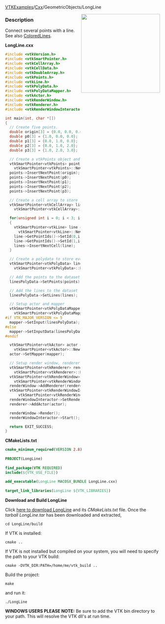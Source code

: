 [VTKExamples](Home)/[Cxx](Cxx)/GeometricObjects/LongLine

<img align="right" src="https://github.com/lorensen/VTKExamples/raw/master/Testing/Baseline/GeometricObjects/TestLongLine.png" width="256" />

### Description
Connect several points with a line. See also [ColoredLines](Cxx/GeometricObjects/ColoredLines).


**LongLine.cxx**
```c++
#include <vtkVersion.h>
#include <vtkSmartPointer.h>
#include <vtkCellArray.h>
#include <vtkCellData.h>
#include <vtkDoubleArray.h>
#include <vtkPoints.h>
#include <vtkLine.h>
#include <vtkPolyData.h>
#include <vtkPolyDataMapper.h>
#include <vtkActor.h>
#include <vtkRenderWindow.h>
#include <vtkRenderer.h>
#include <vtkRenderWindowInteractor.h>

int main(int, char *[])
{
  // Create five points.
  double origin[3] = {0.0, 0.0, 0.0};
  double p0[3] = {1.0, 0.0, 0.0};
  double p1[3] = {0.0, 1.0, 0.0};
  double p2[3] = {0.0, 1.0, 2.0};
  double p3[3] = {1.0, 2.0, 3.0};

  // Create a vtkPoints object and store the points in it
  vtkSmartPointer<vtkPoints> points =
    vtkSmartPointer<vtkPoints>::New();
  points->InsertNextPoint(origin);
  points->InsertNextPoint(p0);
  points->InsertNextPoint(p1);
  points->InsertNextPoint(p2);
  points->InsertNextPoint(p3);

  // Create a cell array to store the lines in and add the lines to it
  vtkSmartPointer<vtkCellArray> lines =
    vtkSmartPointer<vtkCellArray>::New();

  for(unsigned int i = 0; i < 3; i++)
  {
    vtkSmartPointer<vtkLine> line =
      vtkSmartPointer<vtkLine>::New();
    line->GetPointIds()->SetId(0,i);
    line->GetPointIds()->SetId(1,i+1);
    lines->InsertNextCell(line);
  }

  // Create a polydata to store everything in
  vtkSmartPointer<vtkPolyData> linesPolyData =
    vtkSmartPointer<vtkPolyData>::New();

  // Add the points to the dataset
  linesPolyData->SetPoints(points);

  // Add the lines to the dataset
  linesPolyData->SetLines(lines);

  // Setup actor and mapper
  vtkSmartPointer<vtkPolyDataMapper> mapper =
    vtkSmartPointer<vtkPolyDataMapper>::New();
#if VTK_MAJOR_VERSION <= 5
  mapper->SetInput(linesPolyData);
#else
  mapper->SetInputData(linesPolyData);
#endif

  vtkSmartPointer<vtkActor> actor =
    vtkSmartPointer<vtkActor>::New();
  actor->SetMapper(mapper);

  // Setup render window, renderer, and interactor
  vtkSmartPointer<vtkRenderer> renderer =
    vtkSmartPointer<vtkRenderer>::New();
  vtkSmartPointer<vtkRenderWindow> renderWindow =
    vtkSmartPointer<vtkRenderWindow>::New();
  renderWindow->AddRenderer(renderer);
  vtkSmartPointer<vtkRenderWindowInteractor> renderWindowInteractor =
      vtkSmartPointer<vtkRenderWindowInteractor>::New();
  renderWindowInteractor->SetRenderWindow(renderWindow);
  renderer->AddActor(actor);

  renderWindow->Render();
  renderWindowInteractor->Start();

  return EXIT_SUCCESS;
}
```
**CMakeLists.txt**
```cmake
cmake_minimum_required(VERSION 2.8)
 
PROJECT(LongLine)
 
find_package(VTK REQUIRED)
include(${VTK_USE_FILE})
 
add_executable(LongLine MACOSX_BUNDLE LongLine.cxx)
 
target_link_libraries(LongLine ${VTK_LIBRARIES})
```

**Download and Build LongLine**

Click [here to download LongLine](https://github.com/lorensen/VTKWikiExamplesTarballs/raw/master/LongLine.tar) and its *CMakeLists.txt* file.
Once the *tarball LongLine.tar* has been downloaded and extracted,
```
cd LongLine/build 
```
If VTK is installed:
```
cmake ..
```
If VTK is not installed but compiled on your system, you will need to specify the path to your VTK build:
```
cmake -DVTK_DIR:PATH=/home/me/vtk_build ..
```
Build the project:
```
make
```
and run it:
```
./LongLine
```
**WINDOWS USERS PLEASE NOTE:** Be sure to add the VTK bin directory to your path. This will resolve the VTK dll's at run time.

